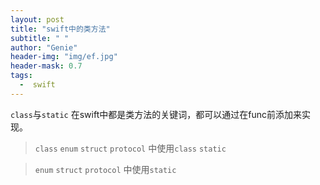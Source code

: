 ```yaml
---
layout: post
title: "swift中的类方法"
subtitle: " "
author: "Genie"
header-img: "img/ef.jpg"
header-mask: 0.7
tags:
  -  swift
---
```


`class`与`static` 在swift中都是类方法的关键词，都可以通过在func前添加来实现。

>`class` `enum` `struct` `protocol` 中使用`class` `static`

>`enum` `struct` `protocol` 中使用`static`
